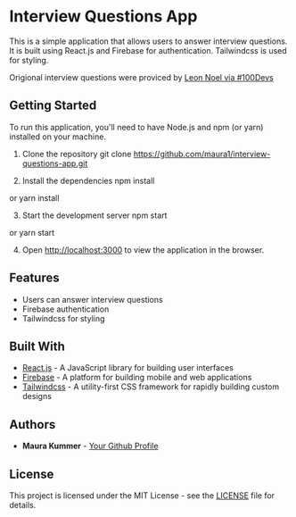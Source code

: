 
# Interview Questions App


This is a simple application that allows users to answer interview questions. It is built using React.js and Firebase for authentication. Tailwindcss is used for styling.

Origional interview questions were proviced by [Leon Noel via #100Devs](https://leonnoel.com/100devs/)

## Getting Started

To run this application, you'll need to have Node.js and npm (or yarn) installed on your machine.

1. Clone the repository
git clone https://github.com/maura1/interview-questions-app.git


2. Install the dependencies
npm install

or
yarn install


3. Start the development server
npm start

or
yarn start


4. Open [http://localhost:3000](http://localhost:3000) to view the application in the browser.

## Features

- Users can answer interview questions
- Firebase authentication
- Tailwindcss for styling

## Built With
- [React.js](https://reactjs.org/) - A JavaScript library for building user interfaces
- [Firebase](https://firebase.google.com/) - A platform for building mobile and web applications
- [Tailwindcss](https://tailwindcss.com/) - A utility-first CSS framework for rapidly building custom designs

## Authors

- **Maura Kummer** - [Your Github Profile](https://github.com/maura1)

## License

This project is licensed under the MIT License - see the [LICENSE](LICENSE) file for details.